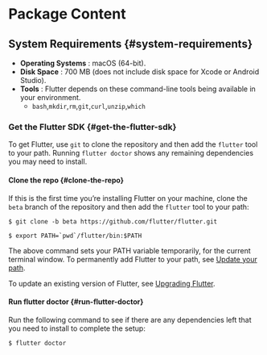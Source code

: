 # Package Content



## System Requirements {#system-requirements}

* **Operating Systems** : macOS \(64-bit\).
* **Disk Space** : 700 MB \(does not include disk space for Xcode or Android Studio\).
* **Tools** : Flutter depends on these command-line tools being available in your environment.
  * `bash`,`mkdir`,`rm`,`git`,`curl`,`unzip`,`which`

### Get the Flutter SDK {#get-the-flutter-sdk}

To get Flutter, use `git` to clone the repository and then add the `flutter` tool to your path. Running `flutter doctor` shows any remaining dependencies you may need to install.

#### Clone the repo {#clone-the-repo}

If this is the first time you’re installing Flutter on your machine, clone the `beta` branch of the repository and then add the `flutter` tool to your path:

```text
$ git clone -b beta https://github.com/flutter/flutter.git

$ export PATH=`pwd`/flutter/bin:$PATH
```

The above command sets your PATH variable temporarily, for the current terminal window. To permanently add Flutter to your path, see [Update your path](https://flutter.io/setup-macos/#update-your-path).

To update an existing version of Flutter, see [Upgrading Flutter](https://flutter.io/upgrading/).

#### Run flutter doctor {#run-flutter-doctor}

Run the following command to see if there are any dependencies left that you need to install to complete the setup:

```text
$ flutter doctor
```

